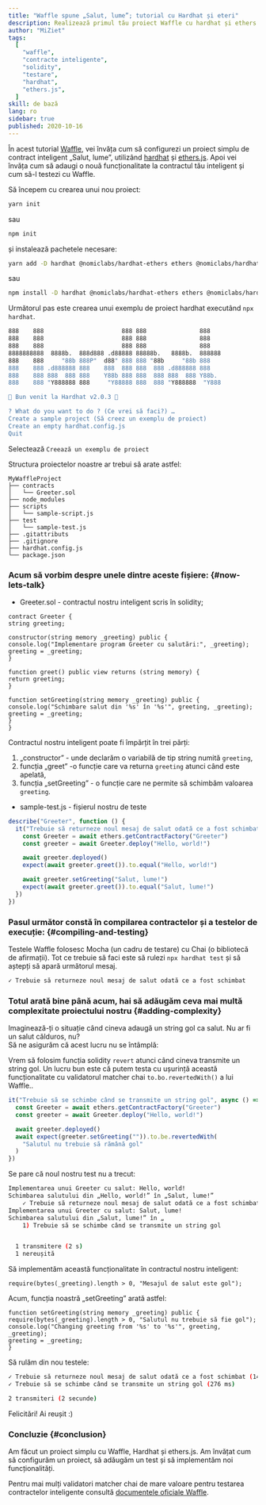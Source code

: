 ```yaml
---
title: "Waffle spune „Salut, lume”; tutorial cu Hardhat și eteri"
description: Realizează primul tău proiect Waffle cu hardhat și ethers.js
author: "MiZiet"
tags:
  [
    "waffle",
    "contracte inteligente",
    "solidity",
    "testare",
    "hardhat",
    "ethers.js",
  ]
skill: de bază
lang: ro
sidebar: true
published: 2020-10-16
---
```


În acest tutorial [Waffle](https://ethereum-waffle.readthedocs.io), vei învăța cum să configurezi un proiect simplu de contract inteligent „Salut, lume”, utilizând [hardhat](https://hardhat.org/) și [ethers.js](https://docs.ethers.io/v5/). Apoi vei învăța cum să adaugi o nouă funcționalitate la contractul tău inteligent și cum să-l testezi cu Waffle.

Să începem cu crearea unui nou proiect:

```bash
yarn init
```

sau

```bash
npm init
```

și instalează pachetele necesare:

```bash
yarn add -D hardhat @nomiclabs/hardhat-ethers ethers @nomiclabs/hardhat-waffle ethereum-waffle chai
```

sau

```bash
npm install -D hardhat @nomiclabs/hardhat-ethers ethers @nomiclabs/hardhat-waffle ethereum-waffle chai
```

Următorul pas este crearea unui exemplu de proiect hardhat executând `npx hardhat`.

```bash
888    888                      888 888               888
888    888                      888 888               888
888    888                      888 888               888
8888888888  8888b.  888d888 .d88888 88888b.   8888b.  888888
888    888     "88b 888P"  d88" 888 888 "88b     "88b 888
888    888 .d888888 888    888  888 888  888 .d888888 888
888    888 888  888 888    Y88b 888 888  888 888  888 Y88b.
888    888 "Y888888 888     "Y88888 888  888 "Y888888  "Y888

👷 Bun venit la Hardhat v2.0.3 👷‍

? What do you want to do ? (Ce vrei să faci?) …
Create a sample project (Să creez un exemplu de proiect)
Create an empty hardhat.config.js
Quit
```

Selectează `Creează un exemplu de proiect`

Structura proiectelor noastre ar trebui să arate astfel:

```
MyWaffleProject
├── contracts
│   └── Greeter.sol
├── node_modules
├── scripts
│   └── sample-script.js
├── test
│   └── sample-test.js
├── .gitattributs
├── .gitignore
├── hardhat.config.js
└── package.json
```

### Acum să vorbim despre unele dintre aceste fișiere: {#now-lets-talk}

- Greeter.sol - contractul nostru inteligent scris în solidity;

```solidity
contract Greeter {
string greeting;

constructor(string memory _greeting) public {
console.log("Implementare program Greeter cu salutări:", _greeting);
greeting = _greeting;
}

function greet() public view returns (string memory) {
return greeting;
}

function setGreeting(string memory _greeting) public {
console.log("Schimbare salut din '%s' în '%s'", greeting, _greeting);
greeting = _greeting;
}
}
```

Contractul nostru inteligent poate fi împărțit în trei părți:

1. „constructor” - unde declarăm o variabilă de tip string numită `greeting`,
2. funcția „greet” -o funcție care va returna `greeting` atunci când este apelată,
3. funcția „setGreeting” - o funcție care ne permite să schimbăm valoarea `greeting`.

- sample-test.js - fișierul nostru de teste

```js
describe("Greeter", function () {
  it("Trebuie să returneze noul mesaj de salut odată ce a fost schimbat", async function () {
    const Greeter = await ethers.getContractFactory("Greeter")
    const greeter = await Greeter.deploy("Hello, world!")

    await greeter.deployed()
    expect(await greeter.greet()).to.equal("Hello, world!")

    await greeter.setGreeting("Salut, lume!")
    expect(await greeter.greet()).to.equal("Salut, lume!")
  })
})
```

### Pasul următor constă în compilarea contractelor și a testelor de execuție: {#compiling-and-testing}

Testele Waffle folosesc Mocha (un cadru de testare) cu Chai (o bibliotecă de afirmații). Tot ce trebuie să faci este să rulezi `npx hardhat test` și să aștepți să apară următorul mesaj.

```bash
✓ Trebuie să returneze noul mesaj de salut odată ce a fost schimbat
```

### Totul arată bine până acum, hai să adăugăm ceva mai multă complexitate proiectului nostru <emoji text=":slightly_smiling_face:" size={1}/> {#adding-complexity}

Imaginează-ți o situație când cineva adaugă un string gol ca salut. Nu ar fi un salut călduros, nu?  
Să ne asigurăm că acest lucru nu se întâmplă:

Vrem să folosim funcția solidity `revert` atunci când cineva transmite un string gol. Un lucru bun este că putem testa cu ușurință această funcționalitate cu validatorul matcher chai `to.bo.revertedWith()` a lui Waffle..

```js
it("Trebuie să se schimbe când se transmite un string gol", async () => {
  const Greeter = await ethers.getContractFactory("Greeter")
  const greeter = await Greeter.deploy("Hello, world!")

  await greeter.deployed()
  await expect(greeter.setGreeting("")).to.be.revertedWith(
    "Salutul nu trebuie să rămână gol"
  )
})
```

Se pare că noul nostru test nu a trecut:

```bash
Implementarea unui Greeter cu salut: Hello, world!
Schimbarea salutului din „Hello, world!” în „Salut, lume!”
    ✓ Trebuie să returneze noul mesaj de salut odată ce a fost schimbat (1514 ms)
Implementarea unui Greeter cu salut: Salut, lume!
Schimbarea salutului din „Salut, lume!” în „
    1) Trebuie să se schimbe când se transmite un string gol


  1 transmitere (2 s)
  1 nereușită
```

Să implementăm această funcționalitate în contractul nostru inteligent:

```solidity
require(bytes(_greeting).length > 0, "Mesajul de salut este gol");
```

Acum, funcția noastră „setGreeting” arată astfel:

```solidity
function setGreeting(string memory _greeting) public {
require(bytes(_greeting).length > 0, "Salutul nu trebuie să fie gol");
console.log("Changing greeting from '%s' to '%s'", greeting, _greeting);
greeting = _greeting;
}
```

Să rulăm din nou testele:

```bash
✓ Trebuie să returneze noul mesaj de salut odată ce a fost schimbat (1467 ms)
✓ Trebuie să se schimbe când se transmite un string gol (276 ms)

2 transmiteri (2 secunde)
```

Felicitări! Ai reușit :)

### Concluzie {#conclusion}

Am făcut un proiect simplu cu Waffle, Hardhat și ethers.js. Am învățat cum să configurăm un proiect, să adăugăm un test și să implementăm noi funcționalități.

Pentru mai mulți validatori matcher chai de mare valoare pentru testarea contractelor inteligente consultă [documentele oficiale Waffle](https://ethereum-waffle.readthedocs.io/en/latest/matchers.html).
